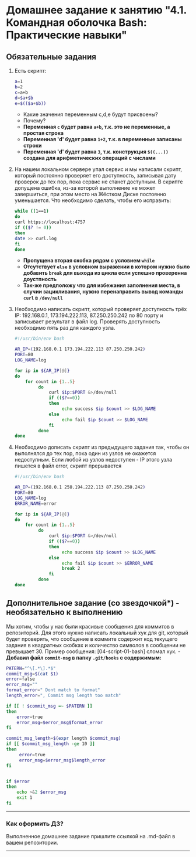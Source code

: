 # Домашнее задание к занятию "4.1. Командная оболочка Bash: Практические навыки"

## Обязательные задания

1. Есть скрипт:
	```bash
	a=1
	b=2
	c=a+b
	d=$a+$b
	e=$(($a+$b))
	```
	* Какие значения переменным c,d,e будут присвоены?
	* Почему?
    - **Переменная `c` будет равна `a+b`, т.к. это не переменные, а простая строка**
    - **Переменная 'd' будет равна `1+2`, т.к. в переменные записаны строки**
    - **Переменная 'd' будет равна `3`, т.к. конструкция `$((...))` создана для арифметических операций с числами**

1. На нашем локальном сервере упал сервис и мы написали скрипт, который постоянно проверяет его доступность, записывая дату проверок до тех пор, пока сервис не станет доступным. В скрипте допущена ошибка, из-за которой выполнение не может завершиться, при этом место на Жёстком Диске постоянно уменьшается. Что необходимо сделать, чтобы его исправить:
	```bash
	while ((1==1)
	do
	curl https://localhost:4757
	if (($? != 0))
	then
	date >> curl.log
	fi
	done
	```
    - **Пропущена вторая скобка рядом с условием `while`**
    - **Отсутствует `else` в условном выражении в котором нужно было добавить `break` для выхода из цикла если успешно проверенна доустпность**
    - **Так-же предположу что для избежания заполнения места, в случии зацикливания, нужно перенаправить вывод команды `curl` в `/dev/null`**

1. Необходимо написать скрипт, который проверяет доступность трёх IP: 192.168.0.1, 173.194.222.113, 87.250.250.242 по 80 порту и записывает результат в файл log. Проверять доступность необходимо пять раз для каждого узла.
    ```bash
    #!/usr/bin/env bash
    
    AR_IP=(192.168.0.1 173.194.222.113 87.250.250.242)
    PORT=80
    LOG_NAME=log
    
    for ip in ${AR_IP[@]}
    do
        for count in {1..5}
             do    
                 curl $ip:$PORT &>/dev/null
                 if (($?==0))
                 then
                      echo success $ip $count >> $LOG_NAME
                 else
                      echo fail $ip $count >> $LOG_NAME
                 fi
             done 
    done
   ``` 
1. Необходимо дописать скрипт из предыдущего задания так, чтобы он выполнялся до тех пор, пока один из узлов не окажется недоступным. Если любой из узлов недоступен - IP этого узла пишется в файл error, скрипт прерывается
    ```bash
    #!/usr/bin/env bash
    
    AR_IP=(192.168.0.1 250.194.222.113 87.250.250.242)
    PORT=80
    LOG_NAME=log
    ERROR_NAME=error
    
    for ip in ${AR_IP[@]}
    do
        for count in {1..5}
             do    
                 curl $ip:$PORT &>/dev/null
                 if (($?==0))
                 then
                      echo success $ip $count >> $LOG_NAME
                 else
                      echo fail $ip $count >> $ERROR_NAME
                      break 2
                 fi
             done 
    done
    ``` 

## Дополнительное задание (со звездочкой*) - необязательно к выполнению

Мы хотим, чтобы у нас были красивые сообщения для коммитов в репозиторий. Для этого нужно написать локальный хук для git, который будет проверять, что сообщение в коммите содержит код текущего задания в квадратных скобках и количество символов в сообщении не превышает 30. Пример сообщения: \[04-script-01-bash\] сломал хук.
    - **Добавил файл `commit-msg` в папку `.git/hooks` с содержимым:**
```bash
PATERN="^\[.*\].*$"
commit_msg=$(cat $1)
error=false
error_msg=""
format_error=" Dont match to format"
length_error=", Commit msg length too match"

if [[ ! $commit_msg =~ $PATERN ]]
then
    error=true
    error_msg=$error_msg$format_error
fi

commit_msg_length=$(expr length $commit_msg)
if [[ $commit_msg_length -ge 10 ]]
then
     error=true
     error_msg=$error_msg$length_error
fi


if $error
then
    echo >&2 $error_msg
    exit 1
fi
```

---

### Как оформить ДЗ?

Выполненное домашнее задание пришлите ссылкой на .md-файл в вашем репозитории.

---
